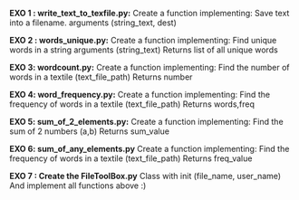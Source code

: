 **EXO 1 : write_text_to_texfile.py:**
Create a function implementing:
Save text into a filename. arguments (string_text, dest)

**EXO 2 : words_unique.py:**
Create a function implementing:
Find unique words in a string arguments (string_text)
Returns list of all unique words

**EXO 3: wordcount.py:**
Create a function implementing:
Find the number of words in a textile (text_file_path)
Returns number

**EXO 4: word_frequency.py:**
Create a function implementing:
Find the frequency of words in a textile (text_file_path)
Returns words,freq

**EXO 5: sum_of_2_elements.py:**
Create a function implementing:
Find the sum of 2 numbers (a,b)
Returns sum_value

**EXO 6: sum_of_any_elements.py**
Create a function implementing:
Find the frequency of words in a textile (text_file_path)
Returns  freq_value

**EXO 7 : Create the FileToolBox.py**
Class with  init (file_name, user_name)
And implement all functions above :)
